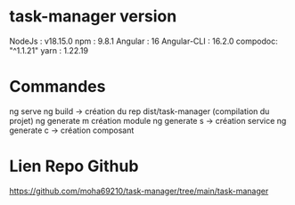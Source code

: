 # task-manager version 

NodeJs : v18.15.0
npm : 9.8.1
Angular : 16
Angular-CLI : 16.2.0
compodoc: "^1.1.21"
yarn : 1.22.19

# Commandes
ng serve
ng build -> création du rep dist/task-manager (compilation du projet)
ng generate m création module
ng generate s -> création service
ng generate c -> création composant

# Lien Repo Github

https://github.com/moha69210/task-manager/tree/main/task-manager